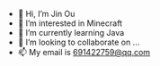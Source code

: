 - 👋 Hi, I’m Jin Ou
- 👀 I’m interested in Minecraft
- 🌱 I’m currently learning Java
- 💞️ I’m looking to collaborate on ...
- 📫 My email is 691422759@qq.com
